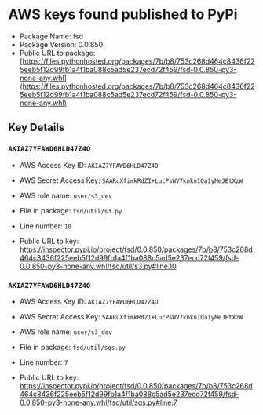 # AWS keys found published to PyPi

* Package Name: fsd
* Package Version: 0.0.850
* Public URL to package: [https://files.pythonhosted.org/packages/7b/b8/753c268d464c8436f225eeb5f12d99fb1a4f1ba088c5ad5e237ecd72f459/fsd-0.0.850-py3-none-any.whl](https://files.pythonhosted.org/packages/7b/b8/753c268d464c8436f225eeb5f12d99fb1a4f1ba088c5ad5e237ecd72f459/fsd-0.0.850-py3-none-any.whl)

## Key Details

### `AKIAZ7YFAWD6HLD47Z4O`

* AWS Access Key ID: `AKIAZ7YFAWD6HLD47Z4O`
* AWS Secret Access Key: `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` 
* AWS role name: `user/s3_dev`
* File in package: `fsd/util/s3.py`
* Line number: `10`

* Public URL to key: https://inspector.pypi.io/project/fsd/0.0.850/packages/7b/b8/753c268d464c8436f225eeb5f12d99fb1a4f1ba088c5ad5e237ecd72f459/fsd-0.0.850-py3-none-any.whl/fsd/util/s3.py#line.10



### `AKIAZ7YFAWD6HLD47Z4O`

* AWS Access Key ID: `AKIAZ7YFAWD6HLD47Z4O`
* AWS Secret Access Key: `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` 
* AWS role name: `user/s3_dev`
* File in package: `fsd/util/sqs.py`
* Line number: `7`

* Public URL to key: https://inspector.pypi.io/project/fsd/0.0.850/packages/7b/b8/753c268d464c8436f225eeb5f12d99fb1a4f1ba088c5ad5e237ecd72f459/fsd-0.0.850-py3-none-any.whl/fsd/util/sqs.py#line.7


